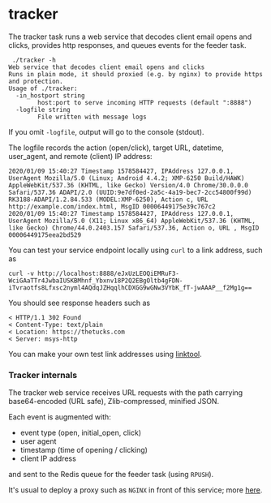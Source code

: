 # tracker
The tracker task runs a web service that decodes client email opens and clicks, provides http responses, and queues events for the feeder task.

```
 ./tracker -h
Web service that decodes client email opens and clicks
Runs in plain mode, it should proxied (e.g. by nginx) to provide https and protection.
Usage of ./tracker:
  -in_hostport string
        host:port to serve incoming HTTP requests (default ":8888")
  -logfile string
        File written with message logs
```

If you omit `-logfile`, output will go to the console (stdout).

The logfile records the action (open/click), target URL, datetime, user_agent, and remote (client) IP address:

```log
2020/01/09 15:40:27 Timestamp 1578584427, IPAddress 127.0.0.1, UserAgent Mozilla/5.0 (Linux; Android 4.4.2; XMP-6250 Build/HAWK) AppleWebKit/537.36 (KHTML, like Gecko) Version/4.0 Chrome/30.0.0.0 Safari/537.36 ADAPI/2.0 (UUID:9e7df0ed-2a5c-4a19-bec7-2cc54800f99d) RK3188-ADAPI/1.2.84.533 (MODEL:XMP-6250), Action c, URL http://example.com/index.html, MsgID 00006449175e39c767c2
2020/01/09 15:40:27 Timestamp 1578584427, IPAddress 127.0.0.1, UserAgent Mozilla/5.0 (X11; Linux x86_64) AppleWebKit/537.36 (KHTML, like Gecko) Chrome/44.0.2403.157 Safari/537.36, Action o, URL , MsgID 00006449175eea2bd529
```

You can test your service endpoint locally using `curl` to a link address, such as 

```
curl -v http://localhost:8888/eJxUzLEOQiEMRuF3-WciGAaTTr4JwbaIUSKBMhnf_Ybxnv18P2Q2EBgOltb4gFDN-iTvraotfs8Lfxsc2nyml4AQdqJZHqqlhCDXGG9wGNw3VYbK_fT-jwAAAP__f2Mg1g==
```

You should see response headers such as
```
< HTTP/1.1 302 Found
< Content-Type: text/plain
< Location: https://thetucks.com
< Server: msys-http
```

You can make your own test link addresses using [linktool](#linktool).

### Tracker internals
The tracker web service receives URL requests with the path carrying base64-encoded (URL safe), Zlib-compressed, minified JSON.

Each event is augmented with:
- event type (open, initial_open, click)
- user agent
- timestamp (time of opening / clicking)
- client IP address

and sent to the Redis queue for the feeder task (using `RPUSH`).

It's usual to deploy a proxy such as `NGINX` in front of this service; more [here](#NGINX).